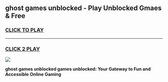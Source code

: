 
## ghost games unblocked - Play Unblocked Gmaes & Free
<h3>
<a href="https://news.freeplayer.one?title=ghost_games_unblocked&ref=23F">CLICK TO PLAY</a></h3>
<hr>

<h3>
<a href="https://news.freeplayer.one?title=ghost_games_unblocked&ref=23F">CLICK 2 PLAY</a>
  
</h3>

<a href="https://news.freeplayer.one?title=ghost_games_unblocked&ref=23F/"><img src="https://clearcache.store/games.png"></a>


**ghost games unblocked games unblocked: Your Gateway to Fun and Accessible Online Gaming**
